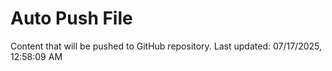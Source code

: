 # Auto Push File

Content that will be pushed to GitHub repository.
Last updated: 07/17/2025, 12:58:09 AM